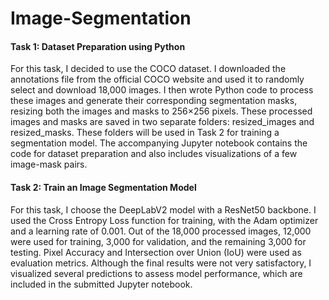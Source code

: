 # Image-Segmentation

#### Task 1: Dataset Preparation using Python
For this task, I decided to use the COCO dataset. I downloaded the annotations file from the official COCO website and used it to randomly select and download 18,000 images. I then wrote Python code to process these images and generate their corresponding segmentation masks, resizing both the images and masks to 256×256 pixels. These processed images and masks are saved in two separate folders: resized_images and resized_masks. These folders will be used in Task 2 for training a segmentation model. The accompanying Jupyter notebook contains the code for dataset preparation and also includes visualizations of a few image-mask pairs.

#### Task 2: Train an Image Segmentation Model
For this task, I choose the DeepLabV2 model with a ResNet50 backbone. I used the Cross Entropy Loss function for training, with the Adam optimizer and a learning rate of 0.001. Out of the 18,000 processed images, 12,000 were used for training, 3,000 for validation, and the remaining 3,000 for testing. Pixel Accuracy and Intersection over Union (IoU) were used as evaluation metrics. Although the final results were not very satisfactory, I visualized several predictions to assess model performance, which are included in the submitted Jupyter notebook.

